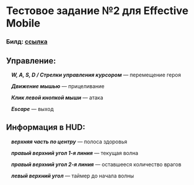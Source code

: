 # Тестовое задание №2 для Effective Mobile
### Билд: [ссылка](https://drive.google.com/file/d/1DxxeH1crkTEZYYZd59KWfMf77Dt_z7BY/view?usp=sharing)
##
## Управление:

&emsp;***W, A, S, D / Стрелки управления курсором*** — перемещение героя

&emsp;***Движение мышью*** — прицеливание

&emsp;***Клик левой кнопкой мыши*** — атака

&emsp;***Escape*** — выход

## Информация в HUD:

&emsp;***верхняя часть по центру*** — полоса здоровья

&emsp;***правый верхний угол 1-я линия*** — текущая волна

&emsp;***правый верхний угол 2-я линия*** — оставшееся количество врагов

&emsp;***левый верхний угол*** — таймер до начала волны
